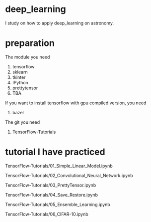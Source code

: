 # deep_learning
I study on how to apply deep_learning on astronomy.

# preparation
The module you need
1. tensorflow
2. sklearn
3. tkinter
4. IPython
5. prettytensor
4. TBA

If you want to install tensorflow with gpu compiled version, you need
1. bazel

The git you need
1. TensorFlow-Tutorials

# tutorial I have practiced
TensorFlow-Tutorials/01_Simple_Linear_Model.ipynb

TensorFlow-Tutorials/02_Convolutional_Neural_Network.ipynb

TensorFlow-Tutorials/03_PrettyTensor.ipynb

TensorFlow-Tutorials/04_Save_Restore.ipynb

TensorFlow-Tutorials/05_Ensemble_Learning.ipynb

TensorFlow-Tutorials/06_CIFAR-10.ipynb
